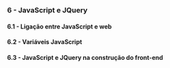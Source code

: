 <h3> 6 - JavaScript e JQuery </h3>
<h4> 6.1 - Ligação entre JavaScript e web </h4>
<h4> 6.2 - Variáveis JavaScript </h4>
<h4> 6.3 - JavaScript e JQuery na construção do front-end </h4>
